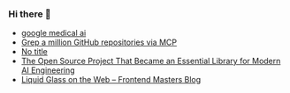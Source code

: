 ### Hi there 👋

<!-- daily.dev BOOKMARKS:START -->
- [google medical ai](https://app.daily.dev/posts/IroJT0Loq?utm_source=rss&utm_medium=bookmarks&utm_campaign=PnGboN99PhXCxFrWGGg2C)
- [Grep a million GitHub repositories via MCP](https://app.daily.dev/posts/3DJ9IWu9u?utm_source=rss&utm_medium=bookmarks&utm_campaign=PnGboN99PhXCxFrWGGg2C)
- [No title](https://app.daily.dev/posts/mwu89xBW4?utm_source=rss&utm_medium=bookmarks&utm_campaign=PnGboN99PhXCxFrWGGg2C)
- [The Open Source Project That Became an Essential Library for Modern AI Engineering](https://app.daily.dev/posts/EeUSsqXgI?utm_source=rss&utm_medium=bookmarks&utm_campaign=PnGboN99PhXCxFrWGGg2C)
- [Liquid Glass on the Web – Frontend Masters Blog](https://app.daily.dev/posts/YLBrjGz30?utm_source=rss&utm_medium=bookmarks&utm_campaign=PnGboN99PhXCxFrWGGg2C)
<!-- daily.dev BOOKMARKS:END -->

<!--
**dinesh4monto/dinesh4monto** is a ✨ _special_ ✨ repository because its `README.md` (this file) appears on your GitHub profile.

Here are some ideas to get you started:

- 🔭 I’m currently working on ...
- 🌱 I’m currently learning ...
- 👯 I’m looking to collaborate on ...
- 🤔 I’m looking for help with ...
- 💬 Ask me about ...
- 📫 How to reach me: ...
- 😄 Pronouns: ...
- ⚡ Fun fact: ...
-->
